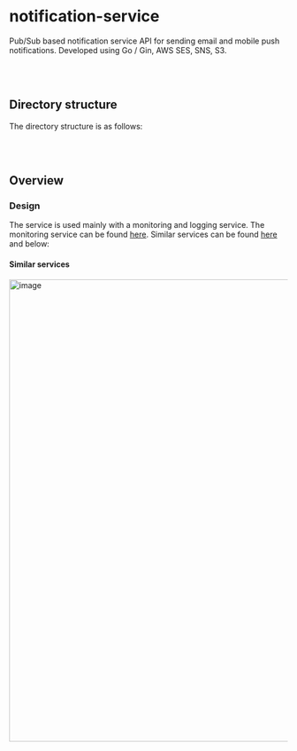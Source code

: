 # notification-service

Pub/Sub based notification service API for sending email and mobile push notifications. Developed using Go / Gin, AWS SES, SNS, S3.

<br/>
<br/>

## Directory structure

The directory structure is as follows:

<br/>
<br/>

## Overview

### Design

The service is used mainly with a monitoring and logging service. The monitoring service can be found <a href="https://www.sitemonitoring.io/">here</a>. Similar services can be found <a href="https://whimsical.com/web-microservices-6uqvwWZtcBFsNJB2hepGy1">here</a> and below:

#### Similar services

<img width="834" alt="image" src="https://github.com/user-attachments/assets/b54088e7-870c-46dd-9cf6-2e5ec27d9d5c">
